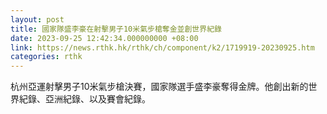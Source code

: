 ```yaml
---
layout: post
title: 國家隊盛李豪在射擊男子10米氣步槍奪金並創世界紀錄
date: 2023-09-25 12:42:34.000000000 +08:00
link: https://news.rthk.hk/rthk/ch/component/k2/1719919-20230925.htm
categories: rthk
---
```


杭州亞運射擊男子10米氣步槍決賽，國家隊選手盛李豪奪得金牌。他創出新的世界紀錄、亞洲紀錄、以及賽會紀錄。
